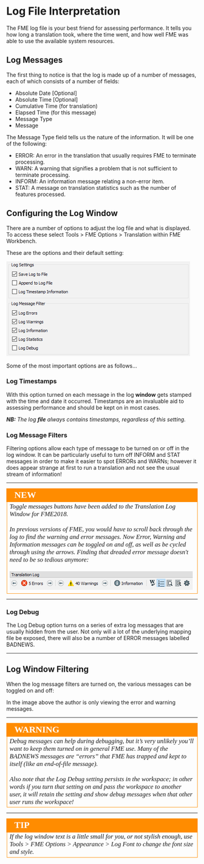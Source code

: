 # Log File Interpretation

The FME log file is your best friend for assessing performance. It tells you how long a translation took, where the time went, and how well FME was able to use the available system resources.

## Log Messages ##

The first thing to notice is that the log is made up of a number of messages, each of which consists of a number of fields:

- Absolute Date [Optional]
- Absolute Time [Optional]
- Cumulative Time (for translation)
- Elapsed Time (for this message)
- Message Type
- Message

The Message Type field tells us the nature of the information. It will be one of the following:

- ERROR: An error in the translation that usually requires FME to terminate processing.
- WARN: A warning that signifies a problem that is not sufficient to terminate processing.
- INFORM: An information message relating a non-error item.
- STAT: A message on translation statistics such as the number of features processed.


## Configuring the Log Window ##

There are a number of options to adjust the log file and what is displayed. To access these select Tools &gt; FME Options &gt; Translation within FME Workbench. 

These are the options and their default setting:

![](./Images/Img2.002.LogFMEOptions.png) <!-- Update screenshot --> 

Some of the most important options are as follows...

### Log Timestamps ###

With this option turned on each message in the log **window** gets stamped with the time and date it occurred. Timestamps are an invaluable aid to assessing performance and should be kept on in most cases.

***NB:*** *The log **file** always contains timestamps, regardless of this setting.*

### Log Message Filters ###

Filtering options allow each type of message to be turned on or off in the log window. It can be particularly useful to turn off INFORM and STAT messages in order to make it easier to spot ERRORs and WARNs; however it does appear strange at first to run a translation and not see the usual stream of information!

---

<!--New Section--> 

<table style="border-spacing: 0px">
<tr>
<td style="vertical-align:middle;background-color:darkorange;border: 2px solid darkorange">
<i class="fa fa-bolt fa-lg fa-pull-left fa-fw" style="color:white;padding-right: 12px;vertical-align:text-top"></i>
<span style="color:white;font-size:x-large;font-weight: bold;font-family:serif">NEW</span>
</td>
</tr>

<tr>
<td style="border: 1px solid darkorange">
<span style="font-family:serif; font-style:italic; font-size:larger">
Toggle messages buttons have been added to the Translation Log Window for FME2018. 
<br><br>In previous versions of FME, you would have to scroll back through the log to find the warning and error messages. Now Error, Warning and Information messages can be toggled on and off, as well as be cycled through using the arrows. Finding that dreaded error message doesn't need to be so tedious anymore:
<br><br><img src="./Images/Img2.046.TranslationLogButtons.png">
</span>
</td>
</tr>
</table>

---

### Log Debug ###

The Log Debug option turns on a series of extra log messages that are usually hidden from the user. Not only will a lot of the underlying mapping file be exposed, there will also be a number of ERROR messages labelled BADNEWS.

---

## Log Window Filtering ##

When the log message filters are turned on, the various messages can be toggled on and off: 

<!-- Screenshot -->

In the image above the author is only viewing the error and warning messages. 

---

<!--Warning Section--> 

<table style="border-spacing: 0px">
<tr>
<td style="vertical-align:middle;background-color:darkorange;border: 2px solid darkorange">
<i class="fa fa-exclamation-triangle fa-lg fa-pull-left fa-fw" style="color:white;padding-right: 12px;vertical-align:text-top"></i>
<span style="color:white;font-size:x-large;font-weight: bold;font-family:serif">WARNING</span>
</td>
</tr>

<tr>
<td style="border: 1px solid darkorange">
<span style="font-family:serif; font-style:italic; font-size:larger">
Debug messages can help during debugging, but it’s very unlikely you’ll want to keep them turned on in general FME use. Many of the BADNEWS messages are “errors” that FME has trapped and kept to itself (like an end-of-file message). 
<br><br>Also note that the Log Debug setting persists in the workspace; in other words if you turn that setting on and pass the workspace to another user, it will retain the setting and show debug messages when that other user runs the workspace!
</span>
</td>
</tr>
</table>

---

<!--Tip Section--> 

<table style="border-spacing: 0px">
<tr>
<td style="vertical-align:middle;background-color:darkorange;border: 2px solid darkorange">
<i class="fa fa-info-circle fa-lg fa-pull-left fa-fw" style="color:white;padding-right: 12px;vertical-align:text-top"></i>
<span style="color:white;font-size:x-large;font-weight: bold;font-family:serif">TIP</span>
</td>
</tr>

<tr>
<td style="border: 1px solid darkorange">
<span style="font-family:serif; font-style:italic; font-size:larger">
If the log window text is a little small for you, or not stylish enough, use Tools &gt; FME Options &gt; Appearance &gt; Log Font to change the font size and style.
</span>
</td>
</tr>
</table>
